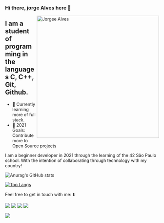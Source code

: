 ### Hi there, jorge Alves here 👋

<img src="https://raw.githubusercontent.com/MicaelliMedeiros/micaellimedeiros/master/image/computer-illustration.png" min-width="400px" max-width="400px" width="400px" align="right" alt="Jorgee Alves">

## I am a student of programming in the languages C, C++, Git, Github.

- 🌱 Currently learning more of full stack.
- 🥅 2021 Goals: Contribute more to Open Source projects

I am a beginner developer in 2021 through the learning of the 42 São Paulo school. With the intention of collaborating through technology with my country!

![Anurag's GitHub stats](https://github-readme-stats.vercel.app/api?username=jorgeedualves&show_icons=true&layout=compact&theme=radical)

[![Top Langs](https://github-readme-stats.vercel.app/api/top-langs/?username=jorgeedualves&layout=compact&theme=radical)](https://github.com/jorgeedualves/github-readme-stats)

Feel free to get in touch with me:
:arrow_down:

<p align="left">
  <a href="mailto:jorgeedualves84@gmail.com" alt="Gmail">
  <img src="https://img.shields.io/badge/-Gmail-e34c41?style=flat-square&labelColor=e34c41&logo=gmail&logoColor=white&link=" /></a>

  <a href="https://www.linkedin.com/in/jorge-eduardo-alves-094b4331/" alt="Linkedin">
  <img src="https://img.shields.io/badge/-Linkedin-blue?style=flat-square&logo=Linkedin&logoColor=white&link=https://www.linkedin.com/in/jorge-eduardo-alves-094b4331/" /></a>

  <a href="https://api.whatsapp.com/send?phone=55940221331&text=Olá%20Jorge,%20tudo%20bem?" alt="WhatsApp">
  <img src="https://img.shields.io/badge/-WhatsApp-3CB371?style=flat-square&labelColor=3CB371&logo=whatsapp&logoColor=white&link=https://api.whatsapp.com/send?phone=5592940221331&text=Olá%20Jorge,%20tudo%20bem?"/></a>

  <a href="https://www.instagram.com/devjota/" alt="Instagram">
  <img src="https://img.shields.io/badge/-Instagram-DF0174?style=flat-square&labelColor=DF0174&logo=instagram&logoColor=white&link=https://www.instagram.com/dj_jota_alves/"/></a>
</p>

![](https://komarev.com/ghpvc/?username=jorgeedualves&color=blueviolet)
